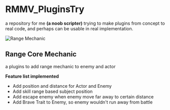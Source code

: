 # RMMV_PluginsTry
a repository for me **(a noob scripter)** trying to make plugins from concept to real code, and perhaps can be usable in real implementation.

![Range Mechanic](https://user-images.githubusercontent.com/87144416/125204145-f7cfbd00-e2a5-11eb-9380-23144d598c3f.jpg "Battle Range Core Mechanic RMMV")

## Range Core Mechanic
a plugins to add range mechanic to enemy and actor

**Feature list implemented**
- Add position and distance for Actor and Enemy
- Add skill range based subject position
- Add escape enemy when enemy move far away to certain distance
- Add Brave Trait to Enemy, so enemy wouldn't run away from battle